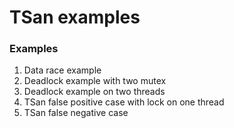 # TSan examples

### Examples
1) Data race example
2) Deadlock example with two mutex
3) Deadlock example on two threads
4) TSan false positive case with lock on one thread
5) TSan false negative case